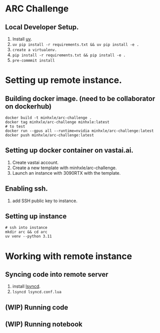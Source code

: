 # ARC Challenge

## Local Developer Setup. 
1. Install [uv](https://docs.astral.sh/uv/getting-started/installation/).
2. `uv pip install -r requirements.txt && uv pip install -e .` 
1. `create a virtualenv.`
2. `pip install -r requirements.txt && pip install -e .`
3. `pre-commmit install`


# Setting up remote instance.
## Building docker image. (need to be collaborator on dockerhub)
```
docker build -t minhxle/arc-challenge .
docker tag minhxle/arc-challenge minhxle:latest
# to test
docker run --gpus all --runtime=nvidia minhxle/arc-challenge:latest 
docker push minhxle/arc-challenge:latest

```

## Setting up docker container on vastai.ai.
1. Create vastai account.
2. Create a new template with minhxle/arc-challenge.
3. Launch an instance with 3090RTX with the template.

## Enabling ssh.
1. add SSH public key to instance.

## Setting up instance
```
# ssh into instance 
mkdir arc && cd arc
uv venv --python 3.11
```

# Working with remote instance
## Syncing code into remote server
1. install [lsyncd](https://github.com/lsyncd/lsyncd).
2. `lsyncd lsyncd.conf.lua`
## (WIP) Running code
## (WIP) Running  notebook
